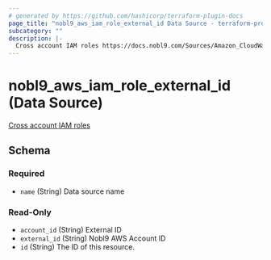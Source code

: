 ```yaml
---
# generated by https://github.com/hashicorp/terraform-plugin-docs
page_title: "nobl9_aws_iam_role_external_id Data Source - terraform-provider-nobl9"
subcategory: ""
description: |-
  Cross account IAM roles https://docs.nobl9.com/Sources/Amazon_CloudWatch/#cross-account-iam-roles-new
---
```


# nobl9_aws_iam_role_external_id (Data Source)

[Cross account IAM roles](https://docs.nobl9.com/Sources/Amazon_CloudWatch/#cross-account-iam-roles-new)



<!-- schema generated by tfplugindocs -->
## Schema

### Required

- `name` (String) Data source name

### Read-Only

- `account_id` (String) External ID
- `external_id` (String) Nobl9 AWS Account ID
- `id` (String) The ID of this resource.


